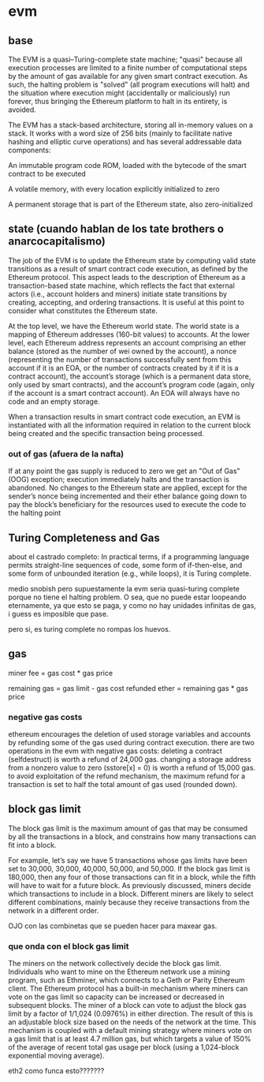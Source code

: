 # evm

## base 

The EVM is a quasi–Turing-complete state machine; "quasi" because all execution processes are limited to a finite number of computational steps by the amount of gas available for any given smart contract execution. As such, the halting problem is "solved" (all program executions will halt) and the situation where execution might (accidentally or maliciously) run forever, thus bringing the Ethereum platform to halt in its entirety, is avoided.

The EVM has a stack-based architecture, storing all in-memory values on a stack. It works with a word size of 256 bits (mainly to facilitate native hashing and elliptic curve operations) and has several addressable data components:

An immutable program code ROM, loaded with the bytecode of the smart contract to be executed

A volatile memory, with every location explicitly initialized to zero

A permanent storage that is part of the Ethereum state, also zero-initialized

## state (cuando hablan de los tate brothers o anarcocapitalismo)

The job of the EVM is to update the Ethereum state by computing valid state transitions as a result of smart contract code execution, as defined by the Ethereum protocol. This aspect leads to the description of Ethereum as a transaction-based state machine, which reflects the fact that external actors (i.e., account holders and miners) initiate state transitions by creating, accepting, and ordering transactions. It is useful at this point to consider what constitutes the Ethereum state.

At the top level, we have the Ethereum world state. The world state is a mapping of Ethereum addresses (160-bit values) to accounts. At the lower level, each Ethereum address represents an account comprising an ether balance (stored as the number of wei owned by the account), a nonce (representing the number of transactions successfully sent from this account if it is an EOA, or the number of contracts created by it if it is a contract account), the account’s storage (which is a permanent data store, only used by smart contracts), and the account’s program code (again, only if the account is a smart contract account). An EOA will always have no code and an empty storage.

When a transaction results in smart contract code execution, an EVM is instantiated with all the information required in relation to the current block being created and the specific transaction being processed.

### out of gas (afuera de la nafta)

If at any point the gas supply is reduced to zero we get an "Out of Gas" (OOG) exception; execution immediately halts and the transaction is abandoned. No changes to the Ethereum state are applied, except for the sender’s nonce being incremented and their ether balance going down to pay the block’s beneficiary for the resources used to execute the code to the halting point



## Turing Completeness and Gas

about el castrado completo: In practical terms, if a programming language permits straight-line sequences of code, some form of if-then-else, and some form of unbounded iteration (e.g., while loops), it is Turing complete.

medio snobish pero supuestamente la evm seria quasi-turing complete porque no tiene el halting problem. O sea, que no puede estar loopeando eternamente, ya que esto se paga, y como no hay unidades infinitas de gas, i guess es imposible que pase. 

pero si, es turing complete no rompas los huevos. 

## gas

miner fee = gas cost * gas price

remaining gas = gas limit - gas cost
refunded ether = remaining gas * gas price

### negative gas costs
ethereum encourages the deletion of used storage variables and accounts by refunding some of the gas used during contract execution.
there are two operations in the evm with negative gas costs: deleting a contract (selfdestruct) is worth a refund of 24,000 gas.
changing a storage address from a nonzero value to zero (sstore[x] = 0) is worth a refund of 15,000 gas.
to avoid exploitation of the refund mechanism, the maximum refund for a transaction is set to half the total amount of gas used (rounded down).

## block gas limit
The block gas limit is the maximum amount of gas that may be consumed by all the transactions in a block, and constrains how many transactions can fit into a block.

For example, let’s say we have 5 transactions whose gas limits have been set to 30,000, 30,000, 40,000, 50,000, and 50,000. If the block gas limit is 180,000, then any four of those transactions can fit in a block, while the fifth will have to wait for a future block. As previously discussed, miners decide which transactions to include in a block. Different miners are likely to select different combinations, mainly because they receive transactions from the network in a different order.

OJO con las combinetas que se pueden hacer para maxear gas. 

### que onda con el block gas limit

The miners on the network collectively decide the block gas limit. Individuals who want to mine on the Ethereum network use a mining program, such as Ethminer, which connects to a Geth or Parity Ethereum client. The Ethereum protocol has a built-in mechanism where miners can vote on the gas limit so capacity can be increased or decreased in subsequent blocks. The miner of a block can vote to adjust the block gas limit by a factor of 1/1,024 (0.0976%) in either direction. The result of this is an adjustable block size based on the needs of the network at the time. This mechanism is coupled with a default mining strategy where miners vote on a gas limit that is at least 4.7 million gas, but which targets a value of 150% of the average of recent total gas usage per block (using a 1,024-block exponential moving average). 

eth2 como funca esto???????
